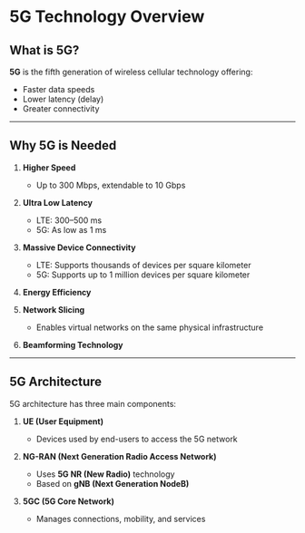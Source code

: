 # 5G Technology Overview

## What is 5G?

**5G** is the fifth generation of wireless cellular technology offering:
- Faster data speeds
- Lower latency (delay)
- Greater connectivity

---

## Why 5G is Needed

1. **Higher Speed**  
   - Up to 300 Mbps, extendable to 10 Gbps

2. **Ultra Low Latency**  
   - LTE: 300–500 ms  
   - 5G: As low as 1 ms

3. **Massive Device Connectivity**  
   - LTE: Supports thousands of devices per square kilometer  
   - 5G: Supports up to 1 million devices per square kilometer

4. **Energy Efficiency**

5. **Network Slicing**  
   - Enables virtual networks on the same physical infrastructure

6. **Beamforming Technology**

---

## 5G Architecture

5G architecture has three main components:

1. **UE (User Equipment)**  
   - Devices used by end-users to access the 5G network

2. **NG-RAN (Next Generation Radio Access Network)**  
   - Uses **5G NR (New Radio)** technology  
   - Based on **gNB (Next Generation NodeB)**

3. **5GC (5G Core Network)**  
   - Manages connections, mobility, and services
